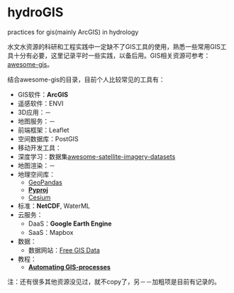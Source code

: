 # hydroGIS
practices for gis(mainly ArcGIS) in hydrology 

水文水资源的科研和工程实践中一定缺不了GIS工具的使用，熟悉一些常用GIS工具十分有必要，这里记录平时一些实践，以备后用。GIS相关资源可参考：[awesome-gis](https://github.com/sshuair/awesome-gis)。

结合awesome-gis的目录，目前个人比较常见的工具有：

- GIS软件：**ArcGIS**
- 遥感软件：ENVI
- 3D应用：－
- 地图服务：－
- 前端框架：Leaflet
- 空间数据库：PostGIS
- 移动开发工具：
- 深度学习：数据集[awesome-satellite-imagery-datasets](https://github.com/chrieke/awesome-satellite-imagery-datasets)
- 地图渲染：－
- 地理空间库：
    - [GeoPandas](https://github.com/geopandas/geopandas)
    - [**Pyproj**](https://github.com/pyproj4/pyproj)
    - [Cesium](https://github.com/AnalyticalGraphicsInc/cesium)
- 标准：**NetCDF**, WaterML
- 云服务：
    - DaaS：**Google Earth Engine**
    - SaaS：Mapbox
- 数据：
    - 数据网站：[Free GIS Data](http://freegisdata.rtwilson.com/)
- 教程：
    - [**Automating GIS-processes**](https://automating-gis-processes.github.io/site/)

注：还有很多其他资源没见过，就不copy了，另－－加粗项是目前有记录的。